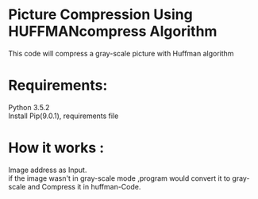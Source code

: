 # Picture Compression Using HUFFMANcompress Algorithm
This code will compress a gray-scale picture with Huffman algorithm


# Requirements:
Python 3.5.2
<br>Install Pip(9.0.1), requirements file

# How it works :
Image address as Input. 
<br>if the image wasn't in gray-scale mode ,program would convert it to gray-scale and Compress it in huffman-Code.
